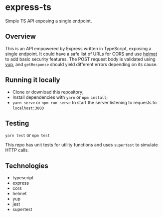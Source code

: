 # express-ts

Simple TS API exposing a single endpoint.

## Overview

This is an API empowered by Express written in TypeScript, exposing a single endpoint.
It could have a safe list of URLs for CORS and use [helmet](https://helmetjs.github.io/) to add basic security features.
The POST request body is validated using [yup](https://github.com/jquense/yup), and `getResponse` should yield different errors depending on its cause.

## Running it locally

- Clone or download this repository;
- Install dependencies with `yarn` or `npm install`;
- `yarn serve` or `npm run serve` to start the server listening to requests to `localhost:3000`

## Testing

`yarn test` or `npm test`

This repo has unit tests for utility functions and uses `supertest` to simulate HTTP calls.

## Technologies

- typescript
- express
- cors
- helmet
- yup
- jest
- supertest
